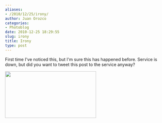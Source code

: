 ```yaml
---
aliases:
- /2010/12/25/irony/
author: Juan Orozco
categories:
- Photoblog
date: 2010-12-25 18:29:55
slug: irony
title: Irony
type: post
---
```


First time I've noticed this, but I'm sure this has happened before. Service is down, but did you want to tweet this post to the service anyway?

[<img class="alignleft size-medium wp-image-2637" title="twitter" src="http://juanthedesigner.files.wordpress.com/2010/12/twitter.png?w=300&#038;resize=300%2C154" alt="" width="300" height="154" data-recalc-dims="1" />][1]

[1]: http://juanthedesigner.files.wordpress.com/2010/12/twitter.png